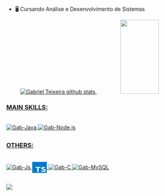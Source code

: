 - 🖥️ Cursando Análise e Desenvolvimento de Sistemas
<div align="center">
  <a href="https://github.com/Teixeira-G">
  <img width="51%" height="195px" src="https://github-readme-stats.vercel.app/api?username=Teixeira-G&show_icons=true&count_private=true&hide_border=true&title_color=40798c&icon_color=40798c&text_color=c9d1d9&bg_color=0d1117" alt="Gabriel Teixeira github stats" /> 
  <img width="45%" height="197px" src="https://github-readme-stats.vercel.app/api/top-langs/?username=Teixeira-G&layout=compact&hide_border=true&title_color=40798c&text_color=40798c&bg_color=0d1117" />
  </div>

### MAIN SKILLS:

<div style="display: inline_block"><br>
  <img align="center" alt="Gab-Java" height="50" width="50" src="https://cdn.jsdelivr.net/gh/devicons/devicon@latest/icons/java/java-original-wordmark.svg" />
  <img align="center" alt="Gab-Node.js" heiht="80" width="70" src="https://cdn.jsdelivr.net/gh/devicons/devicon/icons/nodejs/nodejs-original-wordmark.svg" />
</div>

##

### OTHERS:
<div style="display: inline_block"><br>
  <img align="center" alt="Gab-Js" height="30" width="40" src="https://cdn.jsdelivr.net/gh/devicons/devicon@latest/icons/javascript/javascript-original.svg" />
  <img align="center" alt="Gab-Ts" height="30" width="40" src="https://raw.githubusercontent.com/devicons/devicon/master/icons/typescript/typescript-plain.svg">
  <img align="center" alt="Gab-C" height="55" width="50" src="https://cdn.jsdelivr.net/gh/devicons/devicon@latest/icons/c/c-original.svg" />          
  <img align="center" alt="Gab-MySQL" heiht="50" width="55" src="https://cdn.jsdelivr.net/gh/devicons/devicon@latest/icons/mysql/mysql-original-wordmark.svg" />
          
</div>
  
  ##
  
<div>
  <a href="https://www.linkedin.com/in/gabriel-teixeira-8659251b7/" target="_blank"><img src="https://img.shields.io/badge/LinkedIn-0077B5?style=for-the-badge&logo=linkedin&logoColor=white" target="_blank"></a> 
</div>

